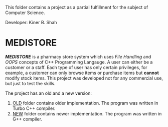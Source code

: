 This folder contains a project as a partial fulfillment for the subject of Computer Science.

Developer: Kiner B. Shah

<h1>MEDISTORE</h1>

***MEDISTORE*** is a pharmacy store system which uses *File Handling* and *OOPS* concepts of C++ Programming Langauge. A user can either be a customer or a staff. Each type of user has only certain privileges, for example, a customer can only browse items or purchase items but **cannot** modify stock items. This project was developed not for any commercial use, but just to test the skills.

The project has an old and a new version:

1. [OLD](https://github.com/kiner-shah/Medistore/tree/master/OLD) folder contains older implementation. The program was written in Turbo C++ compiler.
2. [NEW](https://github.com/kiner-shah/Medistore/tree/master/NEW) folder contains newer implementation. The program was written in G++ compiler.
